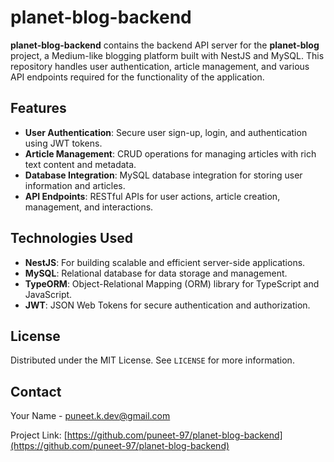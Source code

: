 # planet-blog-backend

**planet-blog-backend** contains the backend API server for the **planet-blog** project, a Medium-like blogging platform built with NestJS and MySQL. This repository handles user authentication, article management, and various API endpoints required for the functionality of the application.

## Features

- **User Authentication**: Secure user sign-up, login, and authentication using JWT tokens.
- **Article Management**: CRUD operations for managing articles with rich text content and metadata.
- **Database Integration**: MySQL database integration for storing user information and articles.
- **API Endpoints**: RESTful APIs for user actions, article creation, management, and interactions.

## Technologies Used

- **NestJS**: For building scalable and efficient server-side applications.
- **MySQL**: Relational database for data storage and management.
- **TypeORM**: Object-Relational Mapping (ORM) library for TypeScript and JavaScript.
- **JWT**: JSON Web Tokens for secure authentication and authorization.

## License

Distributed under the MIT License. See `LICENSE` for more information.

## Contact

Your Name - [puneet.k.dev@gmail.com](mailto:puneet.k.dev@gmail.com)

Project Link: [https://github.com/puneet-97/planet-blog-backend](https://github.com/puneet-97/planet-blog-backend)
